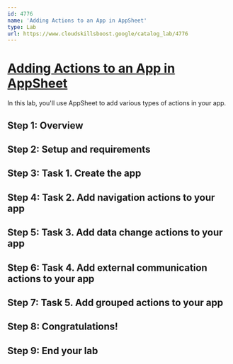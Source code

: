 ```yaml
---
id: 4776
name: 'Adding Actions to an App in AppSheet'
type: Lab
url: https://www.cloudskillsboost.google/catalog_lab/4776
---
```


# [Adding Actions to an App in AppSheet](https://www.cloudskillsboost.google/catalog_lab/4776)

In this lab, you'll use AppSheet to add various types of actions in your app.

## Step 1: Overview

## Step 2: Setup and requirements

## Step 3: Task 1. Create the app

## Step 4: Task 2. Add navigation actions to your app

## Step 5: Task 3. Add data change actions to your app

## Step 6: Task 4. Add external communication actions to your app

## Step 7: Task 5. Add grouped actions to your app

## Step 8: Congratulations!

## Step 9: End your lab

